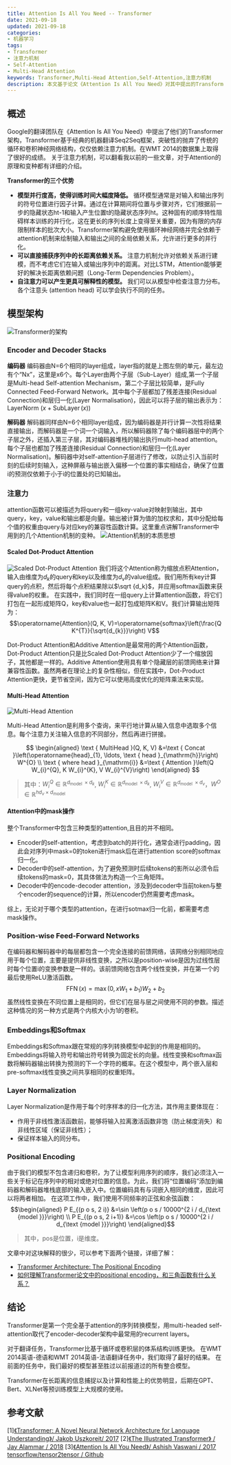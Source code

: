 ```yaml
---
title: Attention Is All You Need -- Transformer
date: 2021-09-18
updated: 2021-09-18
categories:
- 机器学习
tags:
- Transformer
- 注意力机制
- Self-Attention
- Multi-Head Attention
keywords: Transformer,Multi-Head Attention,Self-Attention,注意力机制
description: 本文基于论文《Attention Is All You Need》对其中提出的Transformer模型架构进行了拆解，分析了其设计思路和优势。
---
```


## 概述
Google的翻译团队在《Attention Is All You Need》中提出了他们的Transformer架构，Transformer基于经典的机器翻译Seq2Seq框架，突破性的抛弃了传统的循环和卷积神经网络结构，仅仅依赖注意力机制。在WMT 2014的数据集上取得了很好的成绩。
关于注意力机制，可以翻看我以前的一些文章，对于Attention的原理和变种都有详细的介绍。

**Transformer的三个优势**
- **模型并行度高，使得训练时间大幅度降低。** 循环模型通常是对输入和输出序列的符号位置进行因子计算。通过在计算期间将位置与步骤对齐，它们根据前一步的隐藏状态ht-1和输入产生位置t的隐藏状态序列ht。这种固有的顺序特性阻碍样本训练的并行化，这在更长的序列长度上变得至关重要，因为有限的内存限制样本的批次大小。Transformer架构避免使用循环神经网络并完全依赖于attention机制来绘制输入和输出之间的全局依赖关系，允许进行更多的并行化。
- **可以直接捕获序列中的长距离依赖关系。** 注意力机制允许对依赖关系进行建模，而不考虑它们在输入或输出序列中的距离。对比LSTM，Attention能够更好的解决长距离依赖问题（Long-Term Dependencies Problem）。
- **自注意力可以产生更具可解释性的模型。** 我们可以从模型中检查注意力分布。各个注意头 (attention head) 可以学会执行不同的任务。

## 模型架构
![Transformer的架构](https://imzhanghao.oss-cn-qingdao.aliyuncs.com/img/202109290538512.png)

### Encoder and Decoder Stacks

**编码器**
编码器由N=6个相同的layer组成，layer指的就是上图左侧的单元，最左边有个“Nx”，这里是x6个。每个Layer由两个子层（Sub-Layer）组成,第一个子层是Multi-head Self-attention Mechanism，第二个子层比较简单，是Fully Connected Feed-Forward Network。其中每个子层都加了残差连接(Residual Connection)和层归一化(Layer Normalisation)，因此可以将子层的输出表示为：$\text { LayerNorm }(x+\operatorname{SubLayer}(x))$

**解码器**
解码器同样由N=6个相同layer组成，因为编码器是并行计算一次性将结果直接输出，而解码器是一个词一个词输入，所以解码器除了每个编码器层中的两个子层之外，还插入第三子层，其对编码器堆栈的输出执行multi-head attention。每个子层也都加了残差连接(Residual Connection)和层归一化(Layer Normalisation)。解码器中对self-attention子层进行了修改，以防止引入当前时刻的后续时刻输入，这种屏蔽与输出嵌入偏移一个位置的事实相结合，确保了位置i的预测仅依赖于小于i的位置处的已知输出。

### 注意力
attention函数可以被描述为将query和一组key-value对映射到输出，其中query，key，value和输出都是向量。输出被计算为值的加权求和，其中分配给每个值的权重由query与对应key的兼容性函数计算。这里重点讲解Transformer中用到的几个Attention机制的变种。
![Attention机制的本质思想](https://imzhanghao.oss-cn-qingdao.aliyuncs.com/img/202109030902038.png)

#### Scaled Dot-Product Attention
![Scaled Dot-Product Attention](https://imzhanghao.oss-cn-qingdao.aliyuncs.com/img/202109290848281.png)
我们将这个Attention称为缩放点积Attention，输入由维度为$d_k$的query和key以及维度为$d_v$的value组成。我们用所有key计算query的点积，然后将每个点积结果除以$\sqrt {d_k}$，并应用softmax函数来获得value的权重。
在实践中，我们同时在一组query上计算attention函数，将它们打包在一起形成矩阵Q，key和value也一起打包成矩阵K和V。我们计算输出矩阵为：
$$\operatorname{Attention}(Q, K, V)=\operatorname{softmax}\left(\frac{Q K^{T}}{\sqrt{d_{k}}}\right) V$$

Dot-Product Attention和Additive Attention是最常用的两个Attention函数，Dot-Product Attention只是比Scaled Dot-Product Attention少了一个缩放因子，其他都是一样的。Additive Attention使用具有单个隐藏层的前馈网络来计算兼容性函数。虽然两者在理论上的复杂性相似，但在实践中，Dot-Product Attention更快，更节省空间，因为它可以使用高度优化的矩阵乘法来实现。

#### Multi-Head Attention
![Multi-Head Attention](https://imzhanghao.oss-cn-qingdao.aliyuncs.com/img/202109290951436.png)

Multi-Head Attention是利用多个查询，来平行地计算从输入信息中选取多个信息。每个注意力关注输入信息的不同部分，然后再进行拼接。

$$
\begin{aligned}
\text { MultiHead }(Q, K, V) &=\text { Concat }\left(\operatorname{head}_{1}, \ldots, \text { head }_{\mathrm{h}}\right) W^{O} \\
\text { where head }_{\mathrm{i}} &=\text { Attention }\left(Q W_{i}^{Q}, K W_{i}^{K}, V W_{i}^{V}\right)
\end{aligned}
$$
> 其中：$W_{i}^{Q} \in \mathbb{R}^{d_{\text {model }} \times d_{k}}$, $W_{i}^{K} \in \mathbb{R}^{d_{\text {model }} \times d_{k}}$, $W_{i}^{V} \in \mathbb{R}^{d_{\text {model }} \times d_{v}}$，$W^{O} \in \mathbb{R}^{h d_{v} \times d_{\text {model }}}$

#### Attention中的mask操作
整个Transformer中包含三种类型的attention,且目的并不相同。
- Encoder的self-attention，考虑到batch的并行化，通常会进行padding，因此会对序列中mask=0的token进行mask后在进行attention score的softmax归一化。
- Decoder中的self-attention，为了避免预测时后续tokens的影所以必须令后续tokens的mask=0，其具体做法为构造一个三角矩阵。
- Decoder中的encode-decoder attention，涉及到decoder中当前token与整个encoder的sequence的计算，所以encoder仍然需要考虑mask。

综上，无论对于哪个类型的attention，在进行sotmax归一化前，都需要考虑mask操作。


### Position-wise Feed-Forward Networks
在编码器和解码器中的每层都包含一个完全连接的前馈网络，该网络分别相同地应用于每个位置，主要是提供非线性变换，之所以是position-wise是因为过线性层时每个位置i的变换参数是一样的。该前馈网络包含两个线性变换，并在第一个的最后使用ReLU激活函数。
$$\operatorname{FFN}(x)=\max \left(0, x W_{1}+b_{1}\right) W_{2}+b_{2}$$
虽然线性变换在不同位置上是相同的，但它们在层与层之间使用不同的参数。描述这种情况的另一种方式是两个内核大小为1的卷积。

### Embeddings和Softmax
Embeddings和Softmax跟在常规的序列转换模型中起到的作用是相同的。Embeddings将输入符号和输出符号转换为固定长的向量。线性变换和softmax函数将解码器输出转换为预测的下一个字符的概率。在这个模型中，两个嵌入层和pre-softmax线性变换之间共享相同的权重矩阵。

### Layer Normalization
Layer Normalization是作用于每个时序样本的归一化方法，其作用主要体现在：
- 作用于非线性激活函数前，能够将输入拉离激活函数非饱（防止梯度消失）和非线性区域（保证非线性）；
- 保证样本输入的同分布。

### Positional Encoding
由于我们的模型不包含递归和卷积，为了让模型利用序列的顺序，我们必须注入一些关于标记在序列中的相对或绝对位置的信息。为此，我们将“位置编码”添加到编码器和解码器堆栈底部的输入嵌入中。位置编码具有与词嵌入相同的维度，因此可以将两者相加。
在这项工作中，我们使用不同频率的正弦和余弦函数：
$$\begin{aligned}
P E_{(p o s, 2 i)} &=\sin \left(p o s / 10000^{2 i / d_{\text {model }}}\right) \\
P E_{(p o s, 2 i+1)} &=\cos \left(p o s / 10000^{2 i / d_{\text {model }}}\right)
\end{aligned}$$
> 其中，pos是位置，i是维度。

文章中对这块解释的很少，可以参考下面两个链接，详细了解：
- [Transformer Architecture: The Positional Encoding](https://kazemnejad.com/blog/transformer_architecture_positional_encoding/)
- [如何理解Transformer论文中的positional encoding，和三角函数有什么关系？](https://www.zhihu.com/question/347678607)

## 结论
Transformer是第一个完全基于attention的序列转换模型，用multi-headed self-attention取代了encoder-decoder架构中最常用的recurrent layers。

对于翻译任务，Transformer比基于循环或卷积层的体系结构训练更快。 在WMT 2014英语-德语和WMT 2014英语-法语翻译任务中，我们取得了最好的结果。 在前面的任务中，我们最好的模型甚至胜过以前报道过的所有整合模型。

Transformer在长距离的信息捕捉以及计算和性能上的优势明显，后期在GPT、Bert、XLNet等预训练模型上大规模的使用。

## 参考文献
[1][《Transformer: A Novel Neural Network Architecture for Language Understanding》/ Jakob Uszkoreit/ 2017](https://ai.googleblog.com/2017/08/transformer-novel-neural-network.html)
[2][《The Illustrated Transformer》 / Jay Alammar / 2018](https://jalammar.github.io/illustrated-transformer/)
[3][《Attention Is All You Need》/ Ashish Vaswani / 2017](https://arxiv.org/pdf/1706.03762.pdf)
[tensorflow/tensor2tensor / Github](https://github.com/tensorflow/tensor2tensor)
